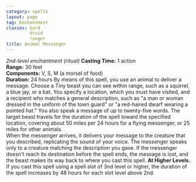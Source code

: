 ```yaml
---
category: spells
layout: page
tag: Enchantment
classes: bard
         druid
         ranger
title: Animal Messenger 
---
```

_2nd-level enchantment (ritual)_ 
**Casting Time:** 1 action    
**Range:** 30 feet    
**Components:** V, S, M (a morsel of food)    
**Duration:** 24 hours 
By means of this spell, you use an animal to deliver a message. Choose a Tiny beast you can see within range, such as a squirrel, a blue jay, or a bat. You specify a location, which you must have visited, and a recipient who matches a general description, such as "a man or woman dressed in the uniform of the town guard" or "a red-haired dwarf wearing a pointed hat." You also speak a message of up to twenty-five words. The target beast travels for the duration of the spell toward the specified location, covering about 50 miles per 24 hours for a flying messenger, or 25 miles for other animals.    
When the messenger arrives, it delivers your message to the creature that you described, replicating the sound of your voice. The messenger speaks only to a creature matching the description you gave. If the messenger doesn't reach its destination before the spell ends, the message is lost, and the beast makes its way back to where you cast this spell. 
**At Higher Levels.** If you cast this spell using a spell slot of 3nd level or higher, the duration of the spell increases by 48 hours for each slot level above 2nd. 
